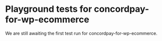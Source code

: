 # Playground tests for concordpay-for-wp-ecommerce
We are still awaiting the first test run for concordpay-for-wp-ecommerce.
